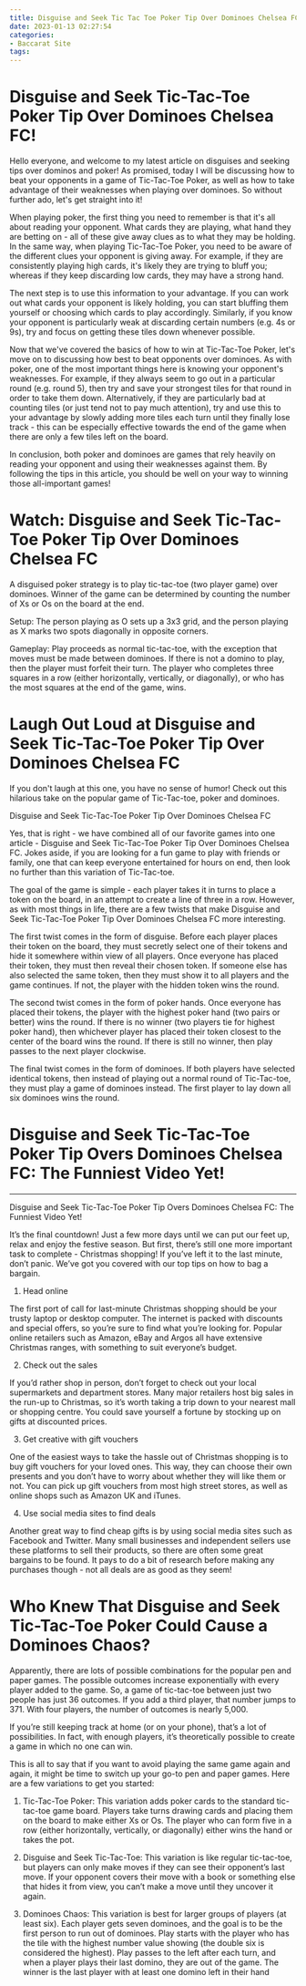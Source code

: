 ```yaml
---
title: Disguise and Seek Tic Tac Toe Poker Tip Over Dominoes Chelsea FC!
date: 2023-01-13 02:27:54
categories:
- Baccarat Site
tags:
---
```



#  Disguise and Seek Tic-Tac-Toe Poker Tip Over Dominoes Chelsea FC!

Hello everyone, and welcome to my latest article on disguises and seeking tips over dominos and poker! As promised, today I will be discussing how to beat your opponents in a game of Tic-Tac-Toe Poker, as well as how to take advantage of their weaknesses when playing over dominoes. So without further ado, let's get straight into it!

When playing poker, the first thing you need to remember is that it's all about reading your opponent. What cards they are playing, what hand they are betting on - all of these give away clues as to what they may be holding. In the same way, when playing Tic-Tac-Toe Poker, you need to be aware of the different clues your opponent is giving away. For example, if they are consistently playing high cards, it's likely they are trying to bluff you; whereas if they keep discarding low cards, they may have a strong hand.

The next step is to use this information to your advantage. If you can work out what cards your opponent is likely holding, you can start bluffing them yourself or choosing which cards to play accordingly. Similarly, if you know your opponent is particularly weak at discarding certain numbers (e.g. 4s or 9s), try and focus on getting these tiles down whenever possible.

Now that we've covered the basics of how to win at Tic-Tac-Toe Poker, let's move on to discussing how best to beat opponents over dominoes. As with poker, one of the most important things here is knowing your opponent's weaknesses. For example, if they always seem to go out in a particular round (e.g. round 5), then try and save your strongest tiles for that round in order to take them down. Alternatively, if they are particularly bad at counting tiles (or just tend not to pay much attention), try and use this to your advantage by slowly adding more tiles each turn until they finally lose track - this can be especially effective towards the end of the game when there are only a few tiles left on the board.

In conclusion, both poker and dominoes are games that rely heavily on reading your opponent and using their weaknesses against them. By following the tips in this article, you should be well on your way to winning those all-important games!

#  Watch: Disguise and Seek Tic-Tac-Toe Poker Tip Over Dominoes Chelsea FC 

A disguised poker strategy is to play tic-tac-toe (two player game) over dominoes. Winner of the game can be determined by counting the number of Xs or Os on the board at the end.

Setup: The person playing as O sets up a 3x3 grid, and the person playing as X marks two spots diagonally in opposite corners.

Gameplay: Play proceeds as normal tic-tac-toe, with the exception that moves must be made between dominoes. If there is not a domino to play, then the player must forfeit their turn. The player who completes three squares in a row (either horizontally, vertically, or diagonally), or who has the most squares at the end of the game, wins.

#  Laugh Out Loud at Disguise and Seek Tic-Tac-Toe Poker Tip Over Dominoes Chelsea FC  

If you don't laugh at this one, you have no sense of humor! Check out this hilarious take on the popular game of Tic-Tac-toe, poker and dominoes.

Disguise and Seek Tic-Tac-Toe Poker Tip Over Dominoes Chelsea FC

Yes, that is right - we have combined all of our favorite games into one article - Disguise and Seek Tic-Tac-Toe Poker Tip Over Dominoes Chelsea FC. Jokes aside, if you are looking for a fun game to play with friends or family, one that can keep everyone entertained for hours on end, then look no further than this variation of Tic-Tac-toe.

The goal of the game is simple - each player takes it in turns to place a token on the board, in an attempt to create a line of three in a row. However, as with most things in life, there are a few twists that make Disguise and Seek Tic-Tac-Toe Poker Tip Over Dominoes Chelsea FC more interesting.

The first twist comes in the form of disguise. Before each player places their token on the board, they must secretly select one of their tokens and hide it somewhere within view of all players. Once everyone has placed their token, they must then reveal their chosen token. If someone else has also selected the same token, then they must show it to all players and the game continues. If not, the player with the hidden token wins the round.

The second twist comes in the form of poker hands. Once everyone has placed their tokens, the player with the highest poker hand (two pairs or better) wins the round. If there is no winner (two players tie for highest poker hand), then whichever player has placed their token closest to the center of the board wins the round. If there is still no winner, then play passes to the next player clockwise.

The final twist comes in the form of dominoes. If both players have selected identical tokens, then instead of playing out a normal round of Tic-Tac-toe, they must play a game of dominoes instead. The first player to lay down all six dominoes wins the round.

#  Disguise and Seek Tic-Tac-Toe Poker Tip Overs Dominoes Chelsea FC: The Funniest Video Yet!

***

Disguise and Seek Tic-Tac-Toe Poker Tip Overs Dominoes Chelsea FC: The Funniest Video Yet!

It’s the final countdown! Just a few more days until we can put our feet up, relax and enjoy the festive season. But first, there’s still one more important task to complete - Christmas shopping! If you’ve left it to the last minute, don’t panic. We’ve got you covered with our top tips on how to bag a bargain.

1. Head online

The first port of call for last-minute Christmas shopping should be your trusty laptop or desktop computer. The internet is packed with discounts and special offers, so you’re sure to find what you’re looking for. Popular online retailers such as Amazon, eBay and Argos all have extensive Christmas ranges, with something to suit everyone’s budget.

2. Check out the sales

If you’d rather shop in person, don’t forget to check out your local supermarkets and department stores. Many major retailers host big sales in the run-up to Christmas, so it’s worth taking a trip down to your nearest mall or shopping centre. You could save yourself a fortune by stocking up on gifts at discounted prices.

3. Get creative with gift vouchers

One of the easiest ways to take the hassle out of Christmas shopping is to buy gift vouchers for your loved ones. This way, they can choose their own presents and you don’t have to worry about whether they will like them or not. You can pick up gift vouchers from most high street stores, as well as online shops such as Amazon UK and iTunes.

4. Use social media sites to find deals

Another great way to find cheap gifts is by using social media sites such as Facebook and Twitter. Many small businesses and independent sellers use these platforms to sell their products, so there are often some great bargains to be found. It pays to do a bit of research before making any purchases though - not all deals are as good as they seem!

#  Who Knew That Disguise and Seek Tic-Tac-Toe Poker Could Cause a Dominoes Chaos?

Apparently, there are lots of possible combinations for the popular pen and paper games. The possible outcomes increase exponentially with every player added to the game. So, a game of tic-tac-toe between just two people has just 36 outcomes. If you add a third player, that number jumps to 371. With four players, the number of outcomes is nearly 5,000.

If you’re still keeping track at home (or on your phone), that’s a lot of possibilities. In fact, with enough players, it’s theoretically possible to create a game in which no one can win.

This is all to say that if you want to avoid playing the same game again and again, it might be time to switch up your go-to pen and paper games. Here are a few variations to get you started:

1. Tic-Tac-Toe Poker: This variation adds poker cards to the standard tic-tac-toe game board. Players take turns drawing cards and placing them on the board to make either Xs or Os. The player who can form five in a row (either horizontally, vertically, or diagonally) either wins the hand or takes the pot.

2. Disguise and Seek Tic-Tac-Toe: This variation is like regular tic-tac-toe, but players can only make moves if they can see their opponent’s last move. If your opponent covers their move with a book or something else that hides it from view, you can’t make a move until they uncover it again.

3. Dominoes Chaos: This variation is best for larger groups of players (at least six). Each player gets seven dominoes, and the goal is to be the first person to run out of dominoes. Play starts with the player who has the tile with the highest number value showing (the double six is considered the highest). Play passes to the left after each turn, and when a player plays their last domino, they are out of the game. The winner is the last player with at least one domino left in their hand